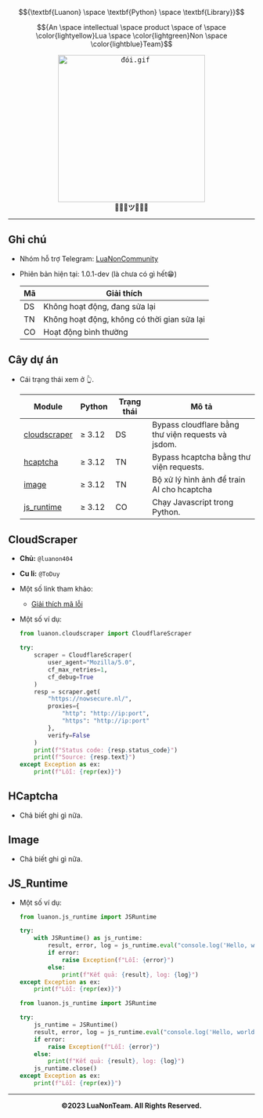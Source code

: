 $${\textbf{Luanon} \space \textbf{Python} \space \textbf{Library}}$$

$${An \space intellectual \space product \space of \space \color{lightyellow}Lua \space \color{lightgreen}Non \space \color{lightblue}Team}$$

<p align="center">
  <kbd><img width="300" height="300" alt="đói.gif" src="./assets/đói.gif"></kbd>
  <br>
  <strong>💜🩷💛ツ💚💙🩵</strong>
</p>

---

## Ghi chú

- Nhóm hỗ trợ Telegram: [LuaNonCommunity](https://t.me/LuaNonCommunity)
- Phiên bản hiện tại: 1.0.1-dev (là chưa có gì hết😁)

  | Mã | Giải thích                                  |
  |----|---------------------------------------------|
  | DS | Không hoạt động, đang sửa lại               |
  | TN | Không hoạt động, không có thời gian sửa lại |
  | CO | Hoạt động bình thường                       |

## Cây dự án

- Cái trạng thái xem ở 👆.

  | Module                        | Python | Trạng thái | Mô tả                                              |
  |-------------------------------|--------|------------|----------------------------------------------------|
  | [cloudscraper](#CloudScraper) | ≥ 3.12 | DS         | Bypass cloudflare bằng thư viện requests và jsdom. |
  | [hcaptcha](#HCaptcha)         | ≥ 3.12 | TN         | Bypass hcaptcha bằng thư viện requests.            |
  | [image](#Image)               | ≥ 3.12 | TN         | Bộ xử lý hình ảnh để train AI cho hcaptcha         |
  | [js_runtime](#JS_Runtime)     | ≥ 3.12 | CO         | Chạy Javascript trong Python.                      |

## CloudScraper

- **Chủ:** `@luanon404`
- **Cu li:** `@ToDuy`
- Một số link tham khảo:
    - [Giải thích mã lỗi](https://developers.cloudflare.com/turnstile/reference/client-side-errors/)
- Một số ví dụ:

  ```python
  from luanon.cloudscraper import CloudflareScraper
  
  try:
      scraper = CloudflareScraper(
          user_agent="Mozilla/5.0",
          cf_max_retries=1,
          cf_debug=True
      )
      resp = scraper.get(
          "https://nowsecure.nl/",
          proxies={
              "http": "http://ip:port",
              "https": "http://ip:port"
          },
          verify=False
      )
      print(f"Status code: {resp.status_code}")
      print(f"Source: {resp.text}")
  except Exception as ex:
      print(f"Lỗi: {repr(ex)}")
  ```

## HCaptcha

- Chả biết ghi gì nữa.

## Image

- Chả biết ghi gì nữa.

## JS_Runtime

- Một số ví dụ:

  ```python
  from luanon.js_runtime import JSRuntime

  try:
      with JSRuntime() as js_runtime:
          result, error, log = js_runtime.eval("console.log('Hello, world!'); 1 + 1;")
          if error:
              raise Exception(f"Lỗi: {error}")
          else:
              print(f"Kết quả: {result}, log: {log}")
  except Exception as ex:
      print(f"Lỗi: {repr(ex)}")
  ```

  ```python
  from luanon.js_runtime import JSRuntime
  
  try:
      js_runtime = JSRuntime()
      result, error, log = js_runtime.eval("console.log('Hello, world!'); 1 + 1;")
      if error:
          raise Exception(f"Lỗi: {error}")
      else:
          print(f"Kết quả: {result}, log: {log}")
      js_runtime.close()
  except Exception as ex:
      print(f"Lỗi: {repr(ex)}")
  ```

---

$${\textbf{©2023 LuaNonTeam. All Rights Reserved.}}$$
